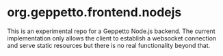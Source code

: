# org.geppetto.frontend.nodejs

This is an experimental repo for a Geppetto Node.js backend. The current implementation only allows the client to establish a websocket connection and serve static resources but there is no real functionality beyond that.

